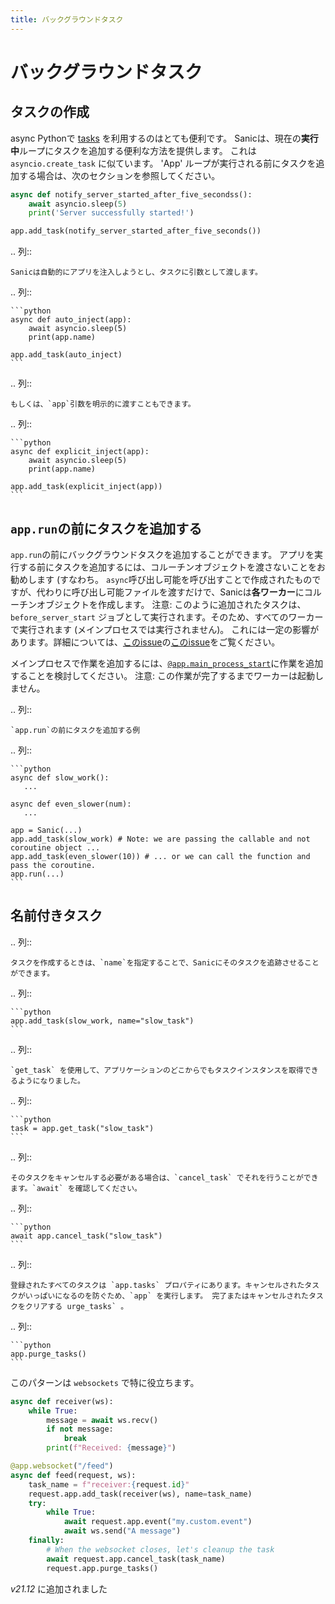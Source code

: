 ```yaml
---
title: バックグラウンドタスク
---
```


# バックグラウンドタスク

## タスクの作成

async Pythonで [tasks](https://docs.python.org/3/library/asyncio-task.html#asyncio.create_task) を利用するのはとても便利です。 Sanicは、現在の**実行中**ループにタスクを追加する便利な方法を提供します。 これは `asyncio.create_task` に似ています。 'App' ループが実行される前にタスクを追加する場合は、次のセクションを参照してください。

```python
async def notify_server_started_after_five_secondss():
    await asyncio.sleep(5)
    print('Server successfully started!')

app.add_task(notify_server_started_after_five_seconds())
```

.. 列::

```
Sanicは自動的にアプリを注入しようとし、タスクに引数として渡します。
```

.. 列::

````
```python
async def auto_inject(app):
    await asyncio.sleep(5)
    print(app.name)

app.add_task(auto_inject)
```
````

.. 列::

```
もしくは、`app`引数を明示的に渡すこともできます。
```

.. 列::

````
```python
async def explicit_inject(app):
    await asyncio.sleep(5)
    print(app.name)

app.add_task(explicit_inject(app))
```
````

## `app.run`の前にタスクを追加する

`app.run`の前にバックグラウンドタスクを追加することができます。 アプリを実行する前にタスクを追加するには、コルーチンオブジェクトを渡さないことをお勧めします (すなわち。 `async`呼び出し可能を呼び出すことで作成されたものですが、代わりに呼び出し可能ファイルを渡すだけで、Sanicは**各ワーカー**にコルーチンオブジェクトを作成します。 注意: このように追加されたタスクは、 `before_server_start` ジョブとして実行されます。そのため、すべてのワーカーで実行されます (メインプロセスでは実行されません)。 これには一定の影響があります。詳細については、[このissue](https://github.com/sanic-org/sanic/issues/2139#issuecomment-868993668)の[このissue](https://github.com/sanic-org/sanic/issues/2139)をご覧ください。

メインプロセスで作業を追加するには、[`@app.main_process_start`](./listeners.md)に作業を追加することを検討してください。 注意: この作業が完了するまでワーカーは起動しません。

.. 列::

```
`app.run`の前にタスクを追加する例
```

.. 列::

````
```python
async def slow_work():
   ...

async def even_slower(num):
   ...

app = Sanic(...)
app.add_task(slow_work) # Note: we are passing the callable and not coroutine object ...
app.add_task(even_slower(10)) # ... or we can call the function and pass the coroutine.
app.run(...)
```
````

## 名前付きタスク

.. 列::

```
タスクを作成するときは、`name`を指定することで、Sanicにそのタスクを追跡させることができます。
```

.. 列::

````
```python
app.add_task(slow_work, name="slow_task")
```
````

.. 列::

```
`get_task` を使用して、アプリケーションのどこからでもタスクインスタンスを取得できるようになりました。
```

.. 列::

````
```python
task = app.get_task("slow_task")
```
````

.. 列::

```
そのタスクをキャンセルする必要がある場合は、`cancel_task` でそれを行うことができます。`await` を確認してください。
```

.. 列::

````
```python
await app.cancel_task("slow_task")
```
````

.. 列::

```
登録されたすべてのタスクは `app.tasks` プロパティにあります。キャンセルされたタスクがいっぱいになるのを防ぐため、`app` を実行します。 完了またはキャンセルされたタスクをクリアする urge_tasks` 。
```

.. 列::

````
```python
app.purge_tasks()
```
````

このパターンは `websockets` で特に役立ちます。

```python
async def receiver(ws):
    while True:
        message = await ws.recv()
        if not message:
            break
        print(f"Received: {message}")

@app.websocket("/feed")
async def feed(request, ws):
    task_name = f"receiver:{request.id}"
    request.app.add_task(receiver(ws), name=task_name)
    try:
        while True:
            await request.app.event("my.custom.event")
            await ws.send("A message")
    finally:
        # When the websocket closes, let's cleanup the task
        await request.app.cancel_task(task_name)
        request.app.purge_tasks()
```

_v21.12_ に追加されました
